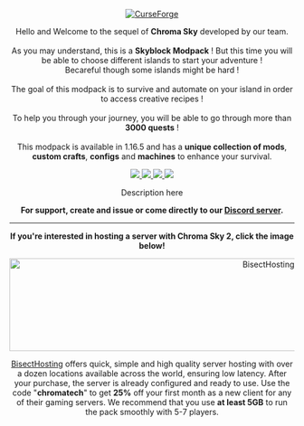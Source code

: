 <p align="center">
  <a target="_blank" href="https://www.curseforge.com/minecraft/modpacks/chroma-sky-2">
    <img border="0" alt="CurseForge" src="https://i.imgur.com/8cH94L7.jpg">
  </a>
</p>

<p align="center">
Hello and Welcome to the sequel of <strong>Chroma Sky</strong> developed by our team.<br><br>
As you may understand, this is a <strong>Skyblock Modpack</strong> ! But this time you will be able to choose different islands to start your adventure !<br>
Becareful though some islands might be hard !<br><br>
The goal of this modpack is to survive and automate on your island in order to access creative recipes !<br><br>
To help you through your journey, you will be able to go through more than <strong>3000 quests</strong> !<br><br>
This modpack is available in 1.16.5 and has a <strong>unique collection of mods</strong>, <strong>custom crafts</strong>, <strong>configs</strong> and <strong>machines</strong> to enhance your survival.
</p>

<p align="center">
  <a target="_blank" href="https://chromatech.fr/">
    <img src="https://img.shields.io/badge/Website-Chromatech.fr-1b1b1b?style=for-the-badge">
  </a>

  <a target="_blank" href="https://discord.gg/cVEMguY">
    <img src="https://img.shields.io/discord/370244934483312640?color=1b1b1b&label=Discord&logo=Discord&style=for-the-badge">
  </a>

  <a target="_blank" href="https://youtube.com/user/gogo08190">
    <img src="https://img.shields.io/youtube/channel/subscribers/UChUu8YrCDvPNfNn4Dcdorsg?label=Youtube&style=for-the-badge">
  </a>

  <a target="_blank" href="https://twitch.tv/gogo08190">
    <img src="https://img.shields.io/twitch/status/gogo08190?style=for-the-badge">
  </a>
</p>

<p align="center">
 Description here
</p>

<p align="center">
  <strong>For support, create and issue or come directly to our <a href="https://discord.gg/cVEMguY">Discord server</a>.</strong>
</p>

------------------------------

<p align="center">
  <strong>If you're interested in hosting a server with <strong>Chroma Sky 2</strong>, click the image below!</strong>
</p>

<p align="center">
  <a target="_blank" href="https://bisecthosting.com/chromatech">
    <img border="0" alt="BisectHosting" src="https://www.bisecthosting.com/partners/custom-banners/2894a78f-d1ad-4e34-9708-e94eb0023178.png" width="900" height="164">
  </a>
</p>                                                                                                                                             

<p align="center">
<a target="_blank" href="https://bisecthosting.com/chromatech">BisectHosting</a> offers quick, simple and high quality server hosting with over a dozen locations available across the world, ensuring low latency. After your purchase, the server is already configured and ready to use.
Use the code "<strong>chromatech</strong>" to get <strong>25%</strong> off your first month as a new client for any of their gaming servers.
We recommend that you use <strong>at least 5GB</strong> to run the pack smoothly with 5-7 players.
</p>
